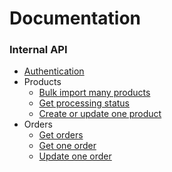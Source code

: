 # Documentation

### Internal API

- [Authentication](./internal_api/auth.md)
- Products
    - [Bulk import many products](./internal_api/products/bulk_import.md)
    - [Get processing status](./internal_api/products/processing_status.md)
    - [Create or update one product](./internal_api/products/upsert_product.md)
- Orders
    - [Get orders](./internal_api/orders/get_orders.md)
    - [Get one order](./internal_api/orders/get_one_order.md) 
    - [Update one order](./internal_api/orders/update_order.md) 